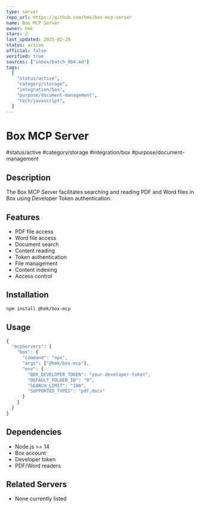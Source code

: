 ```yaml
---
type: server
repo_url: https://github.com/hmk/box-mcp-server
name: Box MCP Server
owner: hmk
stars: 2
last_updated: 2025-02-28
status: active
official: false
verified: true
sources: ["inbox/batch_004.md"]
tags:
  [
    "status/active",
    "category/storage",
    "integration/box",
    "purpose/document-management",
    "tech/javascript",
  ]
---
```


# Box MCP Server

#status/active #category/storage #integration/box #purpose/document-management

## Description

The Box MCP Server facilitates searching and reading PDF and Word files in Box using Developer Token authentication.

## Features

- PDF file access
- Word file access
- Document search
- Content reading
- Token authentication
- File management
- Content indexing
- Access control

## Installation

```bash
npm install @hmk/box-mcp
```

## Usage

```javascript
{
  "mcpServers": {
    "box": {
      "command": "npx",
      "args": ["@hmk/box-mcp"],
      "env": {
        "BOX_DEVELOPER_TOKEN": "your-developer-token",
        "DEFAULT_FOLDER_ID": "0",
        "SEARCH_LIMIT": "100",
        "SUPPORTED_TYPES": "pdf,docx"
      }
    }
  }
}
```

## Dependencies

- Node.js >= 14
- Box account
- Developer token
- PDF/Word readers

## Related Servers

- None currently listed
